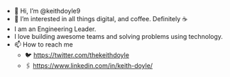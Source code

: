 - 👋 Hi, I’m @keithdoyle9
- 👀 I’m interested in all things digital, and coffee. Definitely ☕
- I am an Engineering Leader.
- I love building awesome teams and solving problems using technology.
- 📫 How to reach me 
  - 🐦 https://twitter.com/thekeithdoyle
  - 🖇️ https://www.linkedin.com/in/keith-doyle/
